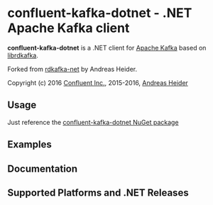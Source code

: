 confluent-kafka-dotnet - .NET Apache Kafka client
=================================================

**confluent-kafka-dotnet** is a .NET client for [Apache Kafka](http://kafka.apache.org/) based on [librdkafka](https://github.com/edenhill/librdkafka).

Forked from [rdkafka-net](https://github.com/ah-/rdkafka-dotnet) by Andreas Heider.

Copyright (c) 2016 [Confluent Inc.](https://www.confluent.io), 2015-2016, [Andreas Heider](mailto:andreas@heider.io)


## Usage

Just reference the [confluent-kafka-dotnet NuGet package](https://www.nuget.org/packages/confluent-kafka-dotnet)

## Examples

## Documentation

## Supported Platforms and .NET Releases